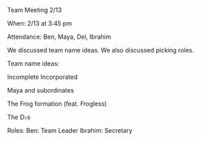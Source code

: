 Team Meeting 2/13

When: 2/13 at 3:45 pm

Attendance: Ben, Maya, Del, Ibrahim

We discussed team name ideas. We also discussed picking roles.




Team name ideas:

Incomplete Incorporated

Maya and subordinates

The Frog formation (feat. Frogless)

The D♭s

Roles:
Ben: Team Leader
Ibrahim: Secretary

